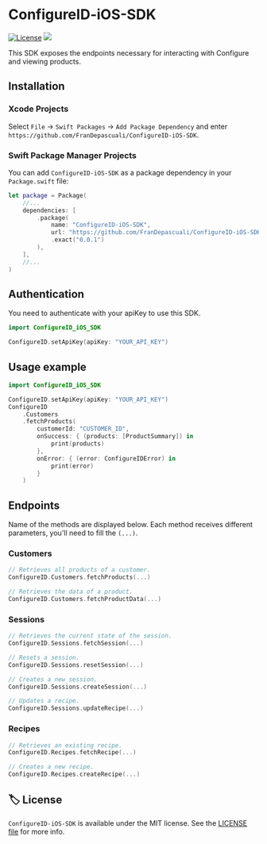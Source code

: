 # ConfigureID-iOS-SDK

[![License][license-image]][license-url]
<a href="https://github.com/apple/swift-package-manager">
  <img src="https://img.shields.io/badge/spm-compatible-brightgreen.svg?style=flat" />
</a>

This SDK exposes the endpoints necessary for interacting with Configure and viewing products.

## Installation

### Xcode Projects

Select `File` -> `Swift Packages` -> `Add Package Dependency` and enter `https://github.com/FranDepascuali/ConfigureID-iOS-SDK`.

### Swift Package Manager Projects

You can add `ConfigureID-iOS-SDK` as a package dependency in your `Package.swift` file:

```swift
let package = Package(
    //...
    dependencies: [
        .package(
            name: "ConfigureID-iOS-SDK",
            url: "https://github.com/FranDepascuali/ConfigureID-iOS-SDK",
            .exact("0.0.1")
        ),
    ],
    //...
)
```

## Authentication
You need to authenticate with your apiKey to use this SDK.
```swift
import ConfigureID_iOS_SDK

ConfigureID.setApiKey(apiKey: "YOUR_API_KEY")
```

## Usage example


```swift
import ConfigureID_iOS_SDK

ConfigureID.setApiKey(apiKey: "YOUR_API_KEY")
ConfigureID
    .Customers
    .fetchProducts(
        customerId: "CUSTOMER_ID",
        onSuccess: { (products: [ProductSummary]) in
            print(products)
        },
        onError: { (error: ConfigureIDError) in
            print(error)
        }
    )
```

## Endpoints

Name of the methods are displayed below. Each method receives different parameters, you'll need to fill the `(...)`.

### Customers

```swift
// Retrieves all products of a customer.
ConfigureID.Customers.fetchProducts(...)

// Retrieves the data of a product.
ConfigureID.Customers.fetchProductData(...)
```

### Sessions 
```swift
// Retrieves the current state of the session. 
ConfigureID.Sessions.fetchSession(...)

// Resets a session.
ConfigureID.Sessions.resetSession(...)

// Creates a new session.
ConfigureID.Sessions.createSession(...)

// Updates a recipe.
ConfigureID.Sessions.updateRecipe(...)
```

### Recipes
```swift
// Retrieves an existing recipe.
ConfigureID.Recipes.fetchRecipe(...)

// Creates a new recipe. 
ConfigureID.Recipes.createRecipe(...)
```

## 🏷 License

`ConfigureID-iOS-SDK` is available under the MIT license. See the [LICENSE file](./LICENSE) for more info.

[license-image]: https://img.shields.io/badge/License-MIT-blue.svg
[license-url]: LICENSE